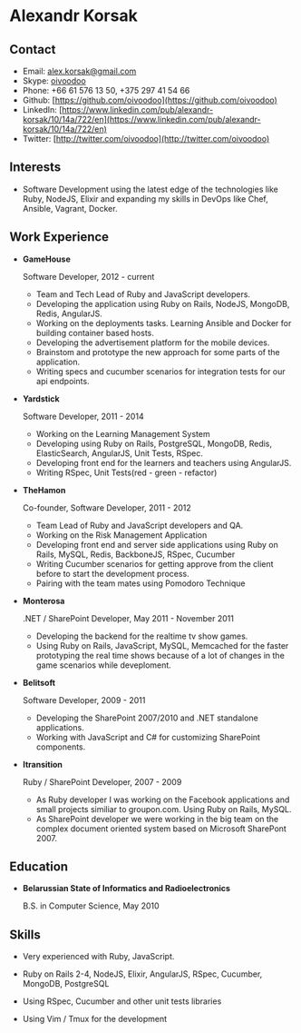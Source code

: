 Alexandr Korsak
===============


Contact
--------

*   Email: [alex.korsak@gmail.com](mailto:alex.korsak@gmail.com)
*   Skype: [oivoodoo](skype:oivoodoo)
*   Phone: +66 61 576 13 50, +375 297 41 54 66
*   Github: [https://github.com/oivoodoo](https://github.com/oivoodoo)
*   LinkedIn: [https://www.linkedin.com/pub/alexandr-korsak/10/14a/722/en](https://www.linkedin.com/pub/alexandr-korsak/10/14a/722/en)
*   Twitter: [http://twitter.com/oivoodoo](http://twitter.com/oivoodoo)

Interests
---------

*   Software Development using the latest edge of the technologies like Ruby,
    NodeJS, Elixir and expanding my skills in DevOps like Chef, Ansible, Vagrant,
    Docker.


Work Experience
---------------

*   **GameHouse**

    Software Developer, 2012 - current

    -   Team and Tech Lead of Ruby and JavaScript developers.
    -   Developing the application using Ruby on Rails, NodeJS, MongoDB, Redis,
        AngularJS.
    -   Working on the deployments tasks. Learning Ansible and Docker for
        building container based hosts.
    -   Developing the advertisement platform for the mobile devices.
    -   Brainstom and prototype the new approach for some parts of the
        application.
    -   Writing specs and cucumber scenarios for integration tests for our api
        endpoints.

*   **Yardstick**

    Software Developer, 2011 - 2014

    -   Working on the Learning Management System
    -   Developing using Ruby on Rails, PostgreSQL, MongoDB, Redis,
        ElasticSearch, AngularJS, Unit Tests, RSpec.
    -   Developing front end for the learners and teachers using AngularJS.
    -   Writing RSpec, Unit Tests(red - green - refactor)

*   **TheHamon**

    Co-founder, Software Developer, 2011 - 2012

    -   Team Lead of Ruby and JavaScript developers and QA.
    -   Working on the Risk Management Application
    -   Developing front end and server side applications using Ruby on Rails,
        MySQL, Redis, BackboneJS, RSpec, Cucumber
    -   Writing Cucumber scenarios for getting approve from the client
        before to start the development process.
    -   Pairing with the team mates using Pomodoro Technique

*   **Monterosa**

    .NET / SharePoint Developer, May 2011 - November 2011

    -   Developing the backend for the realtime tv show games.
    -   Using Ruby on Rails, JavaScript, MySQL, Memcached for the faster
        prototyping the real time shows because of a lot of changes in the game
        scenarios while deveploment.

*   **Belitsoft**

    Software Developer, 2009 - 2011

    -   Developing the SharePoint 2007/2010 and .NET standalone applications.
    -   Working with JavaScript and C# for customizing SharePoint components.

*   **Itransition**

    Ruby / SharePoint Developer, 2007 - 2009

    -   As Ruby developer I was working on the Facebook applications and small
        projects similiar to groupon.com. Using Ruby on Rails, MySQL.
    -   As SharePoint developer we were working in the big team on the
        complex document oriented system based on Microsoft SharePont 2007.


Education
---------

*   **Belarussian State of Informatics and Radioelectronics**

    B.S. in Computer Science, May 2010


Skills
------

*   Very experienced with Ruby, JavaScript.

*   Ruby on Rails 2-4, NodeJS, Elixir, AngularJS, RSpec, Cucumber, MongoDB, PostgreSQL

*   Using RSpec, Cucumber and other unit tests libraries

*   Using Vim / Tmux for the development

